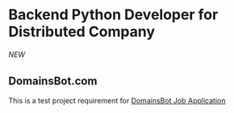 # Backend Python Developer for Distributed Company 
###### NEW
## DomainsBot.com

 This is a test project requirement for [DomainsBot Job Application](https://www.python.org/jobs/6640/)
